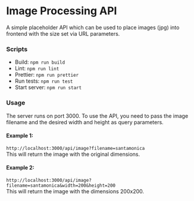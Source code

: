 # Image Processing API
A simple placeholder API which can be used to place images (jpg) into frontend with the size set via URL parameters.
### Scripts
- Build: ```npm run build```
- Lint: ```npm run lint```
- Prettier: ```npm run prettier```
- Run tests: ```npm run test```
- Start server: ```npm run start```

### Usage
The server runs on port 3000.
To use the API, you need to pass the image filename and the desired width and height as query parameters.

#### Example 1:
```http://localhost:3000/api/image?filename=santamonica```\
This will return the image with the original dimensions.

#### Example 2:
```http://localhost:3000/api/image?filename=santamonica&width=200&height=200```\
This will return the image with the dimensions 200x200.
